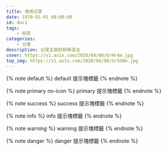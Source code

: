 ```yaml
---
title: 使用记录
date: 1970-01-01 00:00:00
id: doc1
tags:
    - 标签
categories: 
    - 分类
description: 记录主题的特殊语法
cover: https://s1.ax1x.com/2020/04/06/GrHrAe.jpg
top_img: https://s1.ax1x.com/2020/04/06/Gr5SNn.jpg
---
```



{% note default %}
default 提示塊標籤
{% endnote %}

{% note primary no-icon %}
primary 提示塊標籤
{% endnote %}

{% note success %}
success 提示塊標籤
{% endnote %}

{% note info %}
info 提示塊標籤
{% endnote %}

{% note warning %}
warning 提示塊標籤
{% endnote %}

{% note danger %}
danger 提示塊標籤
{% endnote %}
